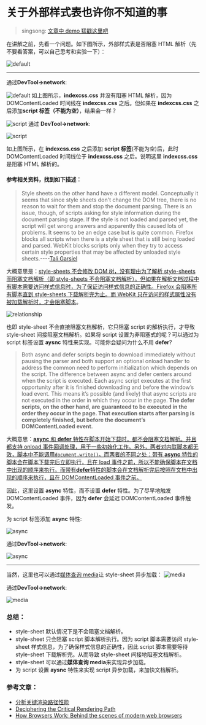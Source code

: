 # 关于外部样式表也许你不知道的事

> singsong: [文章中 demo 猛戳这里吧](https://github.com/zhansingsong/js-leakage-patterns/blob/master/%E5%85%B3%E4%BA%8E%E5%A4%96%E9%83%A8%E6%A0%B7%E5%BC%8F%E8%A1%A8%E4%BD%A0%E4%B8%8D%E7%9F%A5%E9%81%93%E7%9A%84%E4%BA%8B/examples/demo.html)

在讲解之前，先看一个问题。如下图所示，外部样式表是否阻塞 HTML 解析（先不要看答案，可以自己思考和实验一下）：

![default](https://raw.githubusercontent.com/zhansingsong/js-leakage-patterns/master/%E5%85%B3%E4%BA%8E%E5%A4%96%E9%83%A8%E6%A0%B7%E5%BC%8F%E8%A1%A8%E4%BD%A0%E4%B8%8D%E7%9F%A5%E9%81%93%E7%9A%84%E4%BA%8B/images/style-sheet-default.png)

---

通过**DevTool->network**:

![default](https://raw.githubusercontent.com/zhansingsong/js-leakage-patterns/master/%E5%85%B3%E4%BA%8E%E5%A4%96%E9%83%A8%E6%A0%B7%E5%BC%8F%E8%A1%A8%E4%BD%A0%E4%B8%8D%E7%9F%A5%E9%81%93%E7%9A%84%E4%BA%8B/images/default-network.png)
如上图所示，**indexcss.css** 并没有阻塞 HTML 解析，因为 DOMContentLoaded 时间线在 **indexcss.css** 之后。但如果在 **indexcss.css** 之后添加**script 标签（不能为空）**，结果会一样？

![script](https://raw.githubusercontent.com/zhansingsong/js-leakage-patterns/master/%E5%85%B3%E4%BA%8E%E5%A4%96%E9%83%A8%E6%A0%B7%E5%BC%8F%E8%A1%A8%E4%BD%A0%E4%B8%8D%E7%9F%A5%E9%81%93%E7%9A%84%E4%BA%8B/images/script.png)
通过 **DevTool->network**:

![script](https://raw.githubusercontent.com/zhansingsong/js-leakage-patterns/master/%E5%85%B3%E4%BA%8E%E5%A4%96%E9%83%A8%E6%A0%B7%E5%BC%8F%E8%A1%A8%E4%BD%A0%E4%B8%8D%E7%9F%A5%E9%81%93%E7%9A%84%E4%BA%8B/images/script-network.png)

如上图所示，在 **indexcss.css** 之后添加 **script 标签**(不能为空)后，此时 DOMContentLoaded 时间线位于 **indexcss.css** 之后。说明这里 **indexcss.css** 是阻塞 HTML 解析的。

#### 参考相关资料，找到如下描述：

> Style sheets on the other hand have a different model. Conceptually it seems that since style sheets don't change the DOM tree, there is no reason to wait for them and stop the document parsing. There is an issue, though, of scripts asking for style information during the document parsing stage. If the style is not loaded and parsed yet, the script will get wrong answers and apparently this caused lots of problems. It seems to be an edge case but is quite common. Firefox blocks all scripts when there is a style sheet that is still being loaded and parsed. WebKit blocks scripts only when they try to access certain style properties that may be affected by unloaded style sheets.----[Tali Garsiel](https://www.html5rocks.com/en/tutorials/internals/howbrowserswork/#The_order_of_processing_scripts_and_style_sheets)

大概意思是：<u>style-sheets 不会修改 DOM 树，没有理由为了解析 style-sheets 而阻塞文档解析（即 style-sheets 不会阻塞文档解析）。但如果在解析文档过程中有脚本需要访问样式信息时，为了保证访问样式信息的正确性。Firefox 会阻塞所有脚本直到 style-sheets 下载解析完为止。而 WebKit 只在访问的样式属性没有被加载解析时，才会阻塞脚本</u>。

![relationship](https://raw.githubusercontent.com/zhansingsong/js-leakage-patterns/master/%E5%85%B3%E4%BA%8E%E5%A4%96%E9%83%A8%E6%A0%B7%E5%BC%8F%E8%A1%A8%E4%BD%A0%E4%B8%8D%E7%9F%A5%E9%81%93%E7%9A%84%E4%BA%8B/images/style-sheet.png)

也即 style-sheet 不会直接阻塞文档解析，它只阻塞 script 的解析执行，才导致 style-sheet 间接阻塞文档解析。如果将 script 设置为非阻塞式的呢？可以通过为 script 标签设置 **aysnc** 特性来实现。可能你会疑问为什么不用 **defer**?

> Both async and defer scripts begin to download immediately without pausing the parser and both support an optional onload handler to address the common need to perform initialization which depends on the script. The difference between async and defer centers around when the script is executed. Each async script executes at the first opportunity after it is finished downloading and before the window’s load event. This means it’s possible (and likely) that async scripts are not executed in the order in which they occur in the page. **The defer scripts, on the other hand, are guaranteed to be executed in the order they occur in the page. That execution starts after parsing is completely finished, but before the document’s DOMContentLoaded event.**

大概意思：<u>**async** 和 **defer** 特性在脚本开始下载时，都不会阻塞文档解析。并且都支持 onload 事件回调处理，用于一些初始化工作。另外，两者对内联脚本都无效，脚本中不能调用`document.write()`。而两者的不同之处：带有 **async** 特性的脚本会在脚本下载完后立即执行，且在 load 事件之前，所以不能确保脚本在文档中出现的顺序来执行。而带有**defer**特性的脚本会在文档解析完后按照在文档中出现的顺序来执行，且在 DOMContentLoaded 事件之前。</u>

因此，这里设置 **async** 特性，而不设置 **defer** 特性。为了尽早地触发 DOMContentLoaded 事件，因为 **defer** 会延迟 DOMContentLoaded 事件触发。

为 script 标签添加 **async** 特性:

![async](https://raw.githubusercontent.com/zhansingsong/js-leakage-patterns/master/%E5%85%B3%E4%BA%8E%E5%A4%96%E9%83%A8%E6%A0%B7%E5%BC%8F%E8%A1%A8%E4%BD%A0%E4%B8%8D%E7%9F%A5%E9%81%93%E7%9A%84%E4%BA%8B/images/async.png)

通过**DevTool->network**:

![async](https://raw.githubusercontent.com/zhansingsong/js-leakage-patterns/master/%E5%85%B3%E4%BA%8E%E5%A4%96%E9%83%A8%E6%A0%B7%E5%BC%8F%E8%A1%A8%E4%BD%A0%E4%B8%8D%E7%9F%A5%E9%81%93%E7%9A%84%E4%BA%8B/images/async-network1.png)

---

当然，这里也可以通过[媒体查询 media](https://developer.mozilla.org/en-US/docs/Web/CSS/Media_Queries/Using_media_queries)让 style-sheet 异步加载：
![media](https://raw.githubusercontent.com/zhansingsong/js-leakage-patterns/master/%E5%85%B3%E4%BA%8E%E5%A4%96%E9%83%A8%E6%A0%B7%E5%BC%8F%E8%A1%A8%E4%BD%A0%E4%B8%8D%E7%9F%A5%E9%81%93%E7%9A%84%E4%BA%8B/images/media.png)

通过**DevTool->network**:

![media](https://raw.githubusercontent.com/zhansingsong/js-leakage-patterns/master/%E5%85%B3%E4%BA%8E%E5%A4%96%E9%83%A8%E6%A0%B7%E5%BC%8F%E8%A1%A8%E4%BD%A0%E4%B8%8D%E7%9F%A5%E9%81%93%E7%9A%84%E4%BA%8B/images/media-network.png)

### 总结：

* style-sheet 默认情况下是不会阻塞文档解析。
* style-sheet 只会阻塞 script 脚本解析执行。因为 script 脚本需要访问 style-sheet 样式信息，为了确保样式信息的正确性，因此 script 脚本需要等待 style-sheet 下载解析完。从而导致 style-sheet 间接地阻塞文档解析。
* style-sheet 可以通过**媒体查询 media**来实现异步加载。
* 为 script 设置 **aysnc** 特性来实现 script 异步加载，来加快文档解析。

### 参考文章：

* [分析关键渲染路径性能](https://developers.google.com/web/fundamentals/performance/critical-rendering-path/analyzing-crp)
* [Deciphering the Critical Rendering Path](https://calendar.perfplanet.com/2012/deciphering-the-critical-rendering-path/)
* [How Browsers Work: Behind the scenes of modern web browsers](https://www.html5rocks.com/en/tutorials/internals/howbrowserswork/#The_order_of_processing_scripts_and_style_sheets)

